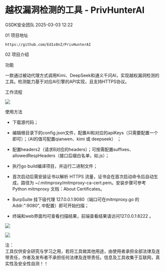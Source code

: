 #  越权漏洞检测的工具 - PrivHunterAI   
 GSDK安全团队   2025-03-03 12:22  
  
01 项目地址  
  
```
https://github.com/Ed1s0nZ/PrivHunterAI
```  
  
  
  
02 项目介绍  
  
功能  
  
一款通过被动代理方式调用Kimi、DeepSeek和通义千问AI，实现越权漏洞检测的工具。检测能力基于对应AI引擎的API实现，且支持HTTPS协议。  
  
工作流程  
  
![](https://mmbiz.qpic.cn/sz_mmbiz_png/Xu1xJEZRrFhvXl8YZohA5km4WfAHJ5J2jmpIv11fgHZfAUHn64aSaegEkuc0iaHibK8KAicssEo602cvBkLs1v0Fg/640?wx_fmt=png&from=appmsg "")  
  
使用方法  
- 下载源代码；  
  
- 编辑根目录下的config.json文件，配置AI和对应的apiKeys（只需要配置一个即可）；（AI的值可配置qianwen、kimi 或 deepseek） ；  
  
- 配置headers2（请求B对应的headers）；可按需配置suffixes、allowedRespHeaders（接口后缀白名单，如.js）；  
  
- 执行go build编译项目，并运行二进制文件；  
  
- 首次启动后需安装证书以解析 HTTPS 流量，证书会在首次启动命令后自动生成，路径为 ~/.mitmproxy/mitmproxy-ca-cert.pem。安装步骤可参考 Python mitmproxy 文档：About Certificates。  
  
- BurpSuite 挂下级代理 127.0.0.1:9080（端口可在mitmproxy.go 的Addr:":9080", 中配置）即可开始扫描；  
  
- 终端和web界面均可查看扫描结果，前端查看结果请访问127.0.0.1:8222 。  
  
![](https://mmbiz.qpic.cn/sz_mmbiz_png/Xu1xJEZRrFhvXl8YZohA5km4WfAHJ5J2w8BnEiactustFNbSY2Vs7DLzTGxo4gjsozStTPJtd1EJA5XZSpfOuTA/640?wx_fmt=png&from=appmsg "")  
  
![](https://mmbiz.qpic.cn/sz_mmbiz_png/Xu1xJEZRrFhvXl8YZohA5km4WfAHJ5J2ftPRBhbNKJ5XKiaOJPEQTk3Ck1Hfdudx1HHbO3NaWy9ywDtYDQQuK1Q/640?wx_fmt=png&from=appmsg "")  
  
注：  
工具仅供安全研究与学习之用，若将工具做其他用途，由使用者承担全部法律及连带责任，作者及发布者不承担任何法律及连带责任。信息及工具收集于互联网，真实性及安全性自测！！  
  
  
